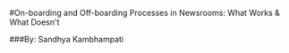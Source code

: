 #On-boarding and Off-boarding Processes in Newsrooms: What Works & What Doesn't 



###By: Sandhya Kambhampati